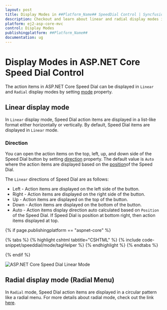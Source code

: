 ```yaml
---
layout: post
title: Display Modes in ##Platform_Name## SpeedDial Control | Syncfusion
description: Checkout and learn about linear and radial display modes in ##Platform_Name## SpeedDial control of Syncfusion Essential JS 2 and more details.
platform: ej2-asp-core-mvc
control: Display Modes
publishingplatform: ##Platform_Name##
documentation: ug
---
```


# Display Modes in ASP.NET Core Speed Dial Control

The action items in ASP.NET Core Speed Dial can be displayed in `Linear` and `Radial` display modes by setting [mode](https://help.syncfusion.com/cr/aspnetcore-js2/Syncfusion.EJ2.Buttons.SpeedDial.html#Syncfusion_EJ2_Buttons_SpeedDial_Mode) property.

## Linear display mode

In `Linear` display mode, Speed Dial action items are displayed in a list-like format either horizontally or vertically. By default, Speed Dial items are displayed in `Linear` mode.

### Direction

You can open the action items on the top, left, up, and down side of the Speed Dial button by setting [direction](https://help.syncfusion.com/cr/aspnetcore-js2/Syncfusion.EJ2.Buttons.SpeedDial.html#Syncfusion_EJ2_Buttons_SpeedDial_Direction) property. The default value is `Auto` where the action items are displayed based on the [position](https://help.syncfusion.com/cr/aspnetcore-js2/Syncfusion.EJ2.Buttons.SpeedDial.html#Syncfusion_EJ2_Buttons_SpeedDial_Position)of the Speed Dial.

The `Linear` directions of Speed Dial are as follows:

* Left - Action items are displayed on the left side of the button.
* Right - Action items are displayed on the right side of the button.
* Up - Action items are displayed on the top of the button.
* Down - Action items are displayed on the bottom of the button.
* Auto - Action items display direction auto calculated based on `Position` of the Speed Dial. If Speed Dial is position at bottom right, then action items displayed at top.

{% if page.publishingplatform == "aspnet-core" %}

{% tabs %}
{% highlight cshtml tabtitle="CSHTML" %}
{% include code-snippet/speeddial/mode/tagHelper %}
{% endhighlight %}
{% endtabs %}

{% endif %}

![ASP.NET Core Speed Dial Linear Mode](images/SpeedDial-LinearMode.png)

## Radial display mode (Radial Menu)

In `Radial` mode, Speed Dial action items are displayed in a circular pattern like a radial menu. For more details about radial mode, check out the link [here](https://ej2.syncfusion.com/aspnetcore/documentation/speeddial/radial-menu).

